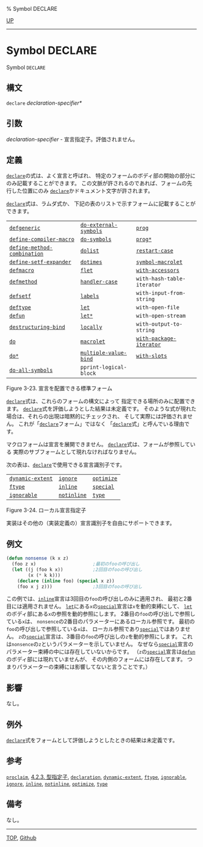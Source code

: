 % Symbol DECLARE

[UP](3.8.html)  

---

# Symbol **DECLARE**


Symbol `DECLARE`


## 構文

`declare` *declaration-specifier\**


## 引数

*declaration-specifier* - 宣言指定子。評価されません。


## 定義

[`declare`](3.8.declare.html)の式は、よく宣言と呼ばれ、
特定のフォームのボディ部の開始の部分にのみ記載することができます。
この文脈が許されるのであれば、フォームの先行した位置にのみ
[`declare`](3.8.declare.html)かドキュメント文字が許されます。

[`declare`](3.8.declare.html)式は、ラムダ式か、
下記の表のリストで示すフォームに記載することができます。

|                           |                      |                                |
|---------------------------|----------------------|--------------------------------|
|[`defgeneric`](7.7.defgeneric.html)          |[`do-external-symbols`](11.2.do-symbols.html) |[`prog`](5.3.prog.html)                |
|[`define-compiler-macro`](3.8.define-compiler-macro.html) |[`do-symbols`](11.2.do-symbols.html)   |[`prog*`](5.3.prog.html)                    |
|[`define-method-combination`](7.7.define-method-combination.html) |[`dolist`](6.2.dolist.html)   |[`restart-case`](9.2.restart-case.html)             |
|[`define-setf-expander`](5.3.define-setf-expander.html) |[`dotimes`](6.2.dotimes.html)       |[`symbol-macrolet`](3.8.symbol-macrolet.html)          |
|[`defmacro`](3.8.defmacro.html)            |[`flet`](5.3.flet.html)           |[`with-accessors`](7.7.with-accessors.html)           |
|[`defmethod`](7.7.defmethod.html)           |[`handler-case`](9.2.handler-case.html)   |`with-hash-table-iterator` |
|[`defsetf`](5.3.defsetf.html)             |[`labels`](5.3.flet.html)         |`with-input-from-string`   |
|[`deftype`](4.4.deftype.html)             |[`let`](5.3.let.html)            |`with-open-file`           |
|[`defun`](5.3.defun.html)               |[`let*`](5.3.let.html)           |`with-open-stream`         |
|[`destructuring-bind`](5.3.destructuring-bind.html)  |[`locally`](3.8.locally.html)        |`with-output-to-string`    |
|[`do`](6.2.do.html)                  |[`macrolet`](5.3.flet.html)       |[`with-package-iterator`](11.2.with-package-iterator.html)    |
|[`do*`](6.2.do.html)                 |[`multiple-value-bind`](5.3.multiple-value-bind.html) |[`with-slots`](7.7.with-slots.html)          |
|[`do-all-symbols`](11.2.do-symbols.html)      |`pprint-logical-block` |                          |

Figure 3-23. 宣言を配置できる標準フォーム

[`declare`](3.8.declare.html)式は、これらのフォームの構文によって
指定できる場所のみに配置できます。
[`declare`](3.8.declare.html)式を評価しようとした結果は未定義です。
そのような式が現れた場合は、それらの出現は暗黙的にチェックされ、
そして実際には評価されません。
これが「[`declare`](3.8.declare.html)フォーム」ではなく
「[`declare`](3.8.declare.html)式」と呼んでいる理由です。

マクロフォームは宣言を展開できません。
[`declare`](3.8.declare.html)式は、フォームが参照している
実際のサブフォームとして現れなければなりません。

次の表は、[`declare`](3.8.declare.html)で使用できる宣言識別子です。

|                      |                 |                |
|----------------------|-----------------|----------------|
|[`dynamic-extent`](3.8.dynamic-extent.html) |[`ignore`](3.8.ignore.html)    |[`optimize`](3.8.optimize.html) |
|[`ftype`](3.8.ftype.html)          |[`inline`](3.8.inline.html)    |[`special`](3.8.special.html)  |
|[`ignorable`](3.8.ignore.html)      |[`notinline`](3.8.inline.html) |[`type`](3.8.type.html)     |

Figure 3-24. ローカル宣言指定子

実装はその他の（実装定義の）宣言識別子を自由にサポートできます。


## 例文

```lisp
(defun nonsense (k x z)
  (foo z x)                     ;最初のfooの呼び出し
  (let ((j (foo k x))           ;2回目のfooの呼び出し
        (x (* k k)))
    (declare (inline foo) (special x z))
    (foo x j z)))               ;3回目のfooの呼び出し
```

この例では、[`inline`](3.8.inline.html)宣言は3回目の`foo`の呼び出しのみに適用され、
最初と2番目には適用されません。
[`let`](5.3.let.html)にある`x`の[`special`](3.8.special.html)宣言は`x`を動的束縛にして、
[`let`](5.3.let.html)のボディ部にある`x`の参照を動的参照にします。
2番目の`foo`の呼び出しで参照している`x`は、
`nonsence`の2番目のパラメーターにあるローカル参照です。
最初の`foo`の呼び出しで参照している`x`は、
ローカル参照であり[`special`](3.8.special.html)ではありません。
`z`の[`special`](3.8.special.html)宣言は、3番目の`foo`の呼び出しの`z`を動的参照にします。
これは`nonsence`の`z`というパラメーターを示していません。
なぜなら[`special`](3.8.special.html)宣言のパラメーター束縛の中には存在していないからです。
（`z`の[`special`](3.8.special.html)宣言は[`defun`](5.3.defun.html)のボディ部には現れていませんが、
その内側のフォームには存在してます。
つまりパラメーターの束縛には影響してないと言うことです。）


## 影響

なし。


## 例外

[`declare`](3.8.declare.html)式をフォームとして評価しようとしたときの結果は未定義です。


## 参考

[`proclaim`](3.8.proclaim.html),
[4.2.3. 型指定子](4.2.3.html),
[`declaration`](3.8.declaration.html),
[`dynamic-extent`](3.8.dynamic-extent.html),
[`ftype`](3.8.ftype.html),
[`ignorable`](3.8.ignore.html),
[`ignore`](3.8.ignore.html),
[`inline`](3.8.inline.html),
[`notinline`](3.8.inline.html),
[`optimize`](3.8.optimize.html),
[`type`](3.8.type.html)


## 備考

なし。


---
[TOP](index.html),  [Github](https://github.com/nptcl/npt-japanese)

